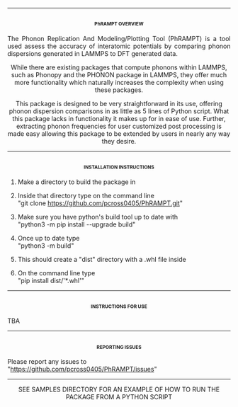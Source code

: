 -------------------------------------------------------------------------------------------------------  
<span style="font-size:0.5em;"><p align="center">PhRAMPT OVERVIEW</p></span>
-------------------------------------------------------------------------------------------------------  

<span><p align="justify">The Phonon Replication And Modeling/Plotting Tool (PhRAMPT) is a tool used assess the accuracy of 
interatomic potentials by comparing phonon dispersions generated in LAMMPS to DFT generated data.</p></span>

<span><p align="center">While there are existing packages that compute phonons within LAMMPS, such as Phonopy and the PHONON
package in LAMMPS, they offer much more functionality which naturally increases the complexity when 
using these packages.</p></span>

<span><p align="center">This package is designed to be very straightforward in its use, offering phonon dispersion comparisons
in as little as 5 lines of Python script. What this package lacks in functionality it makes up for in
ease of use. Further, extracting phonon frequencies for user customized post processing is made easy 
allowing this package to be extended by users in nearly any way they desire.</p></span>

-------------------------------------------------------------------------------------------------------  
<span style="font-size:0.5em;"><p align="center">INSTALLATION INSTRUCTIONS</p></span>
-------------------------------------------------------------------------------------------------------  

1) Make a directory to build the package in

2) Inside that directory type on the command line  
   "git clone https://github.com/pcross0405/PhRAMPT.git"

3) Make sure you have python's build tool up to date with  
   "python3 -m pip install --upgrade build"

4) Once up to date type  
   "python3 -m build"

5) This should create a "dist" directory with a .whl file inside

6) On the command line type  
   "pip install dist/'*.whl'" 

-------------------------------------------------------------------------------------------------------  
<span style="font-size:0.5em;"><p align="center">INSTRUCTIONS FOR USE</p></span>
-------------------------------------------------------------------------------------------------------  

TBA

---------------------------------------------------------------------------------------------------------  
<span style="font-size:0.5em;"><p align="center">REPORTING ISSUES</p></span>
---------------------------------------------------------------------------------------------------------  

Please report any issues to "https://github.com/pcross0405/PhRAMPT/issues"  

-------------------------------------------------------------------------------------------------------------------------  
<span style="font-size:0.5em;"><p align="center">SEE SAMPLES DIRECTORY FOR AN EXAMPLE OF HOW TO RUN THE PACKAGE FROM A PYTHON SCRIPT</p></span>
